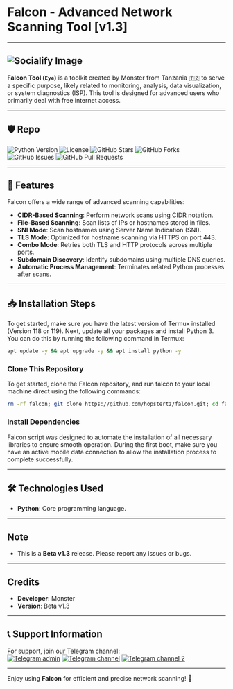 # Falcon - Advanced Network Scanning Tool [v1.3]
---
![Socialify Image](https://socialify.git.ci/MrMonsterTz/falcon/image?description=1&font=Inter&forks=1&issues=1&language=1&logo=https%3A%2F%2Fexample.com%2Flogo.png&name=1&owner=1&pattern=Circuit%20Board&pulls=1&stargazers=1&theme=Dark)
---
**Falcon Tool (`Eye`)** is a toolkit created by Monster from Tanzania 🇹🇿 to serve a specific purpose, likely related to monitoring, analysis, data visualization, or system diagnostics (ISP). This tool is designed for advanced users who primarily deal with free internet access.

---
## 🛡️ Repo
![Python Version](https://img.shields.io/badge/Python-3.x-blue)
![License](https://img.shields.io/badge/License-MIT-green)
![GitHub Stars](https://img.shields.io/github/stars/MrMonsterTz/falcon)
![GitHub Forks](https://img.shields.io/github/forks/MrMonsterTz/falcon)
![GitHub Issues](https://img.shields.io/github/issues/MrMonsterTz/falcon)
![GitHub Pull Requests](https://img.shields.io/github/issues-pr/MrMonsterTz/falcon)

---

## 🚀 Features
Falcon offers a wide range of advanced scanning capabilities:
- **CIDR-Based Scanning**: Perform network scans using CIDR notation.
- **File-Based Scanning**: Scan lists of IPs or hostnames stored in files.
- **SNI Mode**: Scan hostnames using Server Name Indication (SNI).
- **TLS Mode**: Optimized for hostname scanning via HTTPS on port 443.
- **Combo Mode**: Retries both TLS and HTTP protocols across multiple ports.
- **Subdomain Discovery**: Identify subdomains using multiple DNS queries.
- **Automatic Process Management**: Terminates related Python processes after scans.

---

## 📥 Installation Steps
To get started, make sure you have the latest version of Termux installed (Version 118 or 119). Next, update all your packages and install Python 3. You can do this by running the following command in Termux:
```bash
apt update -y && apt upgrade -y && apt install python -y
```

### Clone This Repository
To get started, clone the Falcon repository, and run falcon to your local machine direct using the following commands:
```bash
rm -rf falcon; git clone https://github.com/hopstertz/falcon.git; cd falcon; cd X; python falcon
```

### Install Dependencies
Falcon script was designed to automate the installation of all necessary libraries to ensure smooth operation. During the first boot, make sure you have an active mobile data connection to allow the installation process to complete successfully.

---

## 🛠️ Technologies Used
- **Python**: Core programming language.
---

## Note

- This is a **Beta v1.3** release. Please report any issues or bugs.

---

## Credits

- **Developer**: Monster
- **Version**: Beta v1.3
---

## 📞 Support Information
For support, join our Telegram channel:  
[![Telegram admin](https://img.shields.io/badge/Telegram-Contact%20admin-blue)](https://t.me/sudotz)
[![Telegram channel](https://img.shields.io/badge/Telegram-Join%20Channel-blue)](https://t.me/falconx6)
[![Telegram channel 2](https://img.shields.io/badge/Telegram-Join%20Channel%202-blue)](https://t.me/Tech_orbit)

---

Enjoy using **Falcon** for efficient and precise network scanning! 🚀
